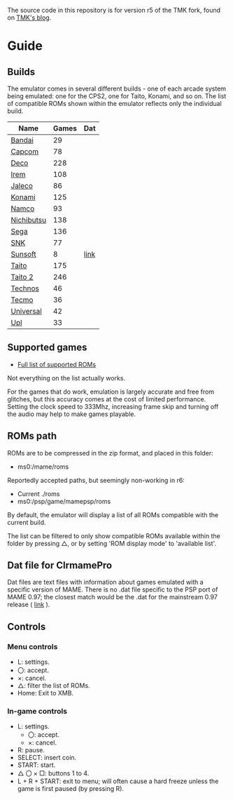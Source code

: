 The source code in this repository is for version r5 of the TMK fork, found on [TMK's blog](http://tmk2000.blog41.fc2.com/).

# Guide

## Builds

The emulator comes in several different builds - one of each arcade system being emulated: one for the CPS2, one for Taito, Konami, and so on. The list of compatible ROMs shown within the emulator reflects only the individual build.

| Name                                                             | Games | Dat                                                                                |
|------------------------------------------------------------------|-------|------------------------------------------------------------------------------------|
| [Bandai](https://archive.org/details/mame097_psp_r06.7z) | 29    |                                                                                    |
| [Capcom](https://archive.org/details/capcom.7z)          | 78    |                                                                                    |
| [Deco](https://archive.org/details/deco.7z)              | 228   |                                                                                    |
| [Irem](https://archive.org/details/irem.7z)              | 108   |                                                                                    |
| [Jaleco](https://archive.org/details/jaleco.7z)          | 86    |                                                                                    |
| [Konami](https://archive.org/details/konami.7z)          | 125   |                                                                                    |
| [Namco](https://archive.org/details/namco.7z)            | 93    |                                                                                    |
| [Nichibutsu](https://archive.org/details/nichibutsu.7z)  | 138   |                                                                                    |
| [Sega](https://archive.org/details/sega.7z_202104)       | 136   |                                                                                    |
| [SNK](https://archive.org/details/snk.7z_202104)         | 77    |                                                                                    |
| [Sunsoft](https://archive.org/details/sunsoft.7z)        | 8     | [link](https://github.com/PSP-Archive/pspMAME-0.97-TMK/blob/main/dats/Sunsoft.dat) |
| [Taito](https://archive.org/details/taito.7z)            | 175   |                                                                                    |
| [Taito 2](https://archive.org/details/taito2.7z)         | 246   |                                                                                    |
| [Technos](https://archive.org/details/technos.7z)        | 46    |                                                                                    |
| [Tecmo](https://archive.org/details/tecmo.7z)            | 36    |                                                                                    |
| [Universal](https://archive.org/details/universal.7z)    | 42    |                                                                                    |
| [Upl](https://archive.org/details/upl.7z)                | 33    |                                                                                    |

## Supported games

- [Full list of supported ROMs](supported.md)

Not everything on the list actually works.

For the games that do work, emulation is largely accurate and free from glitches, but this accuracy comes at the cost of limited performance. Setting the clock speed to 333Mhz, increasing frame skip and turning off the audio may help to make games playable.


## ROMs path

ROMs are to be compressed in the zip format, and placed in this folder:

- ms0:/mame/roms

Reportedly accepted paths, but seemingly non-working in r6:

- Current ./roms
- ms0:/psp/game/mamepsp/roms
	
By default, the emulator will display a list of all ROMs compatible with the current build.

The list can be filtered to only show compatible ROMs available within the folder by pressing △, or by setting 'ROM display mode' to 'available list'.

## Dat file for ClrmamePro

Dat files are text files with information about games emulated with a specific version of MAME. There is no .dat file specific to the PSP port of MAME 0.97; the closest match would be the .dat for the mainstream 0.97 release ( [link](https://github.com/PSP-Archive/pspMAME-0.97-TMK/blob/main/dats/MAME%200.97.dat) ).

## Controls

### Menu controls

- L: settings.
- 〇: accept.
- ×: cancel.
- △: filter the list of ROMs.
- Home: Exit to XMB.

### In-game controls

- L: settings.
	- 〇: accept. 
	- ×: cancel.
- R: pause.
- SELECT: insert coin.
- START: start.
- △ 〇 × □: buttons 1 to 4.
- L + R + START: exit to menu; will often cause a hard freeze unless the game is first paused (by pressing R).
